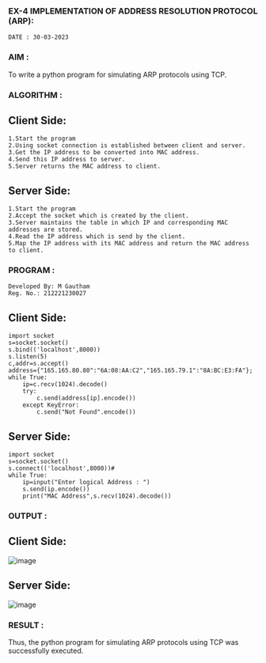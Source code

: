 ### EX-4 IMPLEMENTATION OF ADDRESS RESOLUTION PROTOCOL (ARP):
```
DATE : 30-03-2023
```
### AIM :
To write a python program for simulating ARP protocols using TCP.

### ALGORITHM :
## Client Side:
```
1.Start the program
2.Using socket connection is established between client and server.
3.Get the IP address to be converted into MAC address.
4.Send this IP address to server.
5.Server returns the MAC address to client.
```

## Server Side:
```
1.Start the program
2.Accept the socket which is created by the client.
3.Server maintains the table in which IP and corresponding MAC addresses are stored.
4.Read the IP address which is send by the client.
5.Map the IP address with its MAC address and return the MAC address to client.
```

### PROGRAM :
```
Developed By: M Gautham
Reg. No.: 212221230027
```
## Client Side:
```
import socket
s=socket.socket()
s.bind(('localhost',8000))
s.listen(5)
c,addr=s.accept()
address={"165.165.80.80":"6A:08:AA:C2","165.165.79.1":"8A:BC:E3:FA"};
while True:
    ip=c.recv(1024).decode()
    try:
        c.send(address[ip].encode())
    except KeyError:
        c.send("Not Found".encode())
 ```
## Server Side:
```
import socket
s=socket.socket()
s.connect(('localhost',8000))#
while True:
    ip=input("Enter logical Address : ")
    s.send(ip.encode())
    print("MAC Address",s.recv(1024).decode())
```
### OUTPUT :
## Client Side:

![image](https://github.com/muppirgautham/EX-4/assets/94810884/0b8ec022-86af-4c6d-9a23-fb1c524ccd68)

## Server Side:

![image](https://github.com/muppirgautham/EX-4/assets/94810884/7eae0a81-b061-417c-86ab-69e2c755af1c)
### RESULT :
Thus, the python program for simulating ARP protocols using TCP was successfully executed.
